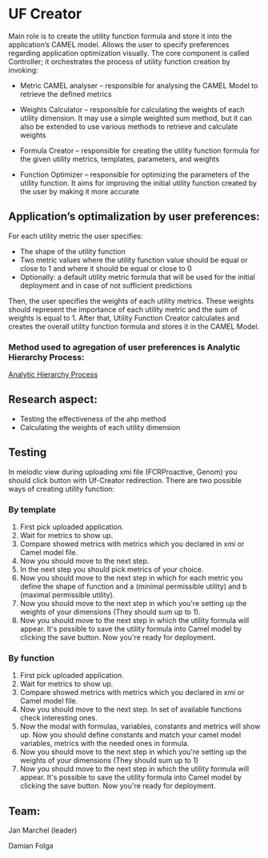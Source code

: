 # UF Creator
Main role is to create the utility function formula and store it into the application’s CAMEL model. Allows the user to  specify  preferences  regarding  application  optimization  visually. The core component is called Controller; it orchestrates the process of utility function creation by invoking:

- Metric CAMEL analyser – responsible for analysing the CAMEL Model to retrieve the defined metrics

- Weights  Calculator – responsible  for  calculating  the  weights  of  each  utility  dimension.  It  may  use  a  simple weighted sum method, but it can also be extended to use various methods to retrieve and calculate weights

- Formula Creator – responsible for creating the utility function formula for the given utility metrics, templates, parameters, and weights

- Function Optimizer – responsible for optimizing the parameters of the utility function. It aims for improving the initial utility function created by the user by making it more accurate


## Application’s optimalization by user preferences:
For each utility metric the user specifies:
- The shape of the utility function
- Two metric values where the utility function value should be equal or close to 1 and where it should be equal or close to 0
- Optionally: a default utility metric formula that will be used for the initial deployment and in case of not sufficient predictions

Then, the user specifies the weights of each utility metrics. These weights should represent the importance of each utility metric and the sum of weights is equal to 1. After that, Utility Function Creator calculates and creates the overall utility function formula and stores it in the CAMEL Model.

### Method used to agregation of user preferences is Analytic Hierarchy Process: 
[Analytic Hierarchy Process](https://pl.wikipedia.org/wiki/Analytic_Hierarchy_Process)

## Research aspect:
- Testing the effectiveness of the ahp method
- Calculating  the  weights  of  each  utility  dimension

## Testing
In melodic view during uploading xmi file (FCRProactive, Genom) you should click button with Uf-Creator redirection. 
There are two possible ways of creating utility function:
### By template
1. First pick uploaded application.
2. Wait for metrics to show up.
3. Compare showed metrics with metrics which you declared in xmi or Camel model file.
4. Now you should move to the next step.
5. In the next step you should pick metrics of your choice.
6. Now you should move to the next step in which for each metric you define the shape of function and a (minimal permissible utility) and b (maximal permissible utility).
7. Now you should move to the next step in which you're setting up the weights of your dimensions (They should sum up to 1).
8. Now you should move to the next step in which the utility formula will appear. It's possible to save the utility formula into Camel model by clicking the save button. Now you're ready for deployment. 
### By function
1. First pick uploaded application.
2. Wait for metrics to show up.
3. Compare showed metrics with metrics which you declared in xmi or Camel model file.
4. Now you should move to the next step. In set of available functions check interesting ones.
5. Now the modal with formulas, variables, constants and metrics will show up. Now you should define constants and match your camel model variables, metrics with the needed ones in formula.
6. Now you should move to the next step in which you're setting up the weights of your dimensions (They should sum up to 1)
7. Now you should move to the next step in which the utility formula will appear. It's possible to save the utility formula into Camel model by clicking the save button. Now you're ready for deployment. 

## Team:

Jan Marchel (leader)

Damian Folga
